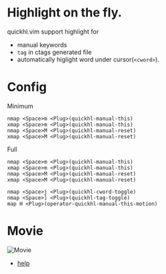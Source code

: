 # Highlight on the fly.
quickhl.vim support highlight for
* manual keywords
* `tag` in ctags generated file
* automatically higlight word under cursor(`<cword>`).

# Config
Minimum
```Vim
nmap <Space>m <Plug>(quickhl-manual-this)
xmap <Space>m <Plug>(quickhl-manual-this)
nmap <Space>M <Plug>(quickhl-manual-reset)
xmap <Space>M <Plug>(quickhl-manual-reset)
```

Full
```Vim
nmap <Space>m <Plug>(quickhl-manual-this)
xmap <Space>m <Plug>(quickhl-manual-this)
nmap <Space>M <Plug>(quickhl-manual-reset)
xmap <Space>M <Plug>(quickhl-manual-reset)

nmap <Space>j <Plug>(quickhl-cword-toggle)
nmap <Space>] <Plug>(quickhl-tag-toggle)
map H <Plug>(operator-quickhl-manual-this-motion)
```
  
# Movie
![Movie](http://gifzo.net/xGOtmydHwZ.gif?raw=true)
* [help](https://github.com/t9md/vim-quickhl/blob/master/doc/quickhl.txt)
